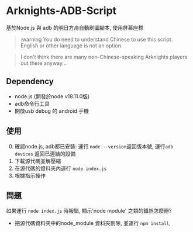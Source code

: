 # Arknights-ADB-Script
基於Node.js 與 adb 的明日方舟自動刷圖腳本, 使用屏幕座標

> :warning You do need to understand Chinese to use this script. English or other language is not an option. 

> I don't think there are many non-Chinese-speaking Arknights players out there anyway...

## Dependency
- node.js (開發於node v18.11.0版)
- adb命令行工具
- 開啟usb debug 的 android 手機


## 使用
0. 確認node.js, adb都已安裝: 運行 `node --version`返回版本號, 運行`adb devices` 返回已連結的設備
1. 下載源代碼並解壓縮
2. 在源代碼的資料夾內運行 `node index.js`
3. 根據指示操作

## 問題
如果運行 `node index.js` 時報錯, 顯示'node module' 之類的錯誤怎麼辦?
- 把源代碼資料夾中的node_module 資料夾刪除, 並運行 `npm install`, 



